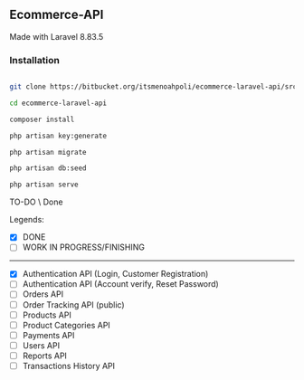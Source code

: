 ## Ecommerce-API

Made with Laravel 8.83.5

### Installation

```bash

git clone https://bitbucket.org/itsmenoahpoli/ecommerce-laravel-api/src/master/

cd ecommerce-laravel-api

composer install

php artisan key:generate

php artisan migrate

php artisan db:seed

php artisan serve

```

TO-DO \ Done

Legends:

-   [x] DONE
-   [ ] WORK IN PROGRESS/FINISHING

---

-   [x] Authentication API (Login, Customer Registration)
-   [ ] Authentication API (Account verify, Reset Password)
-   [ ] Orders API
-   [ ] Order Tracking API (public)
-   [ ] Products API
-   [ ] Product Categories API
-   [ ] Payments API
-   [ ] Users API
-   [ ] Reports API
-   [ ] Transactions History API
